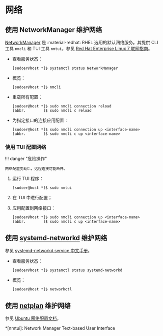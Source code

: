 # 网络

## 使用 NetworkManager 维护网络

[NetworkManager] 是 :material-redhat: RHEL 选用的默认网络服务。其提供 CLI 工具 `nmcli` 和 TUI 工具 `nmtui`，参见 [Red Hat Enterprise Linux 7 联网指南](https://access.redhat.com/documentation/zh-cn/red_hat_enterprise_linux/7/html/networking_guide/)。

*   查看服务状态：

    ``` console
    [sudoer@host *]$ systemctl status NetworkManager
    ```

*   概览：

    ``` console
    [sudoer@host *]$ nmcli
    ```

*   重载所有配置：

    ``` console
    [sudoer@host *]$ sudo nmcli connection reload
    [abbr.        ]$ sudo nmcli c reload
    ```

*   为指定接口的连接应用配置：

    ``` console
    [sudoer@host *]$ sudo nmcli connection up <interface-name>
    [abbr.        ]$ sudo nmcli c up <interface-name>
    ```

### 使用 TUI 配置网络

!!! danger "危险操作"

    网络配置变动后，远程连接可能断开。

1.  运行 TUI 程序：

    ``` console
    [sudoer@host *]$ sudo nmtui
    ```

0.  在 TUI 中进行配置；

0.  应用配置到网络接口：

    ``` console
    [sudoer@host *]$ sudo nmcli connection up <interface-name>
    [abbr.        ]$ sudo nmcli c up <interface-name>
    ```

## 使用 [systemd-networkd] 维护网络

参见 [systemd-networkd.service 中文手册](http://www.jinbuguo.com/systemd/systemd-networkd.service.html)。

*   查看服务状态：

    ``` console
    [sudoer@host *]$ systemctl status systemd-networkd
    ```

*   概览：

    ``` console
    [sudoer@host *]$ networkctl
    ```

## 使用 [netplan] 维护网络

参见 [Ubuntu 网络配置文档](https://ubuntu.com/server/docs/network-configuration)。

<!----------------------------------------------------------------------------->

[iproute2]:         <https://wiki.linuxfoundation.org/networking/iproute2>                           "networking:iproute2 [Wiki]"
[NetworkManager]:   <https://wiki.gnome.org/Projects/NetworkManager>                                 "Projects/NetworkManager - GNOME Wiki!"
[net-tools]:        <https://net-tools.sourceforge.io/>                                              "net-tools - Project Home"
[netplan]:          <https://netplan.io/>
[systemd-networkd]: <https://www.freedesktop.org/software/systemd/man/systemd-networkd.service.html> "systemd-networkd.service"

*[nmtui]: Network Manager Text-based User Interface
